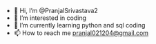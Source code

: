 - 👋 Hi, I’m @PranjalSrivastava2
- 👀 I’m interested in coding 
- 🌱 I’m currently learning python and sql coding 
- 📫 How to reach me pranjal021204@gmail.com

<!---
PranjalSrivastava2/PranjalSrivastava2 is a ✨ special ✨ repository because its `README.md` (this file) appears on your GitHub profile.
You can click the Preview link to take a look at your changes.
--->
